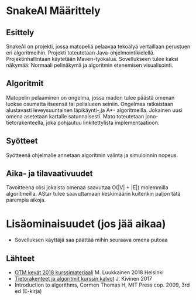 # SnakeAI Määrittely

## Esittely
SnakeAI on projekti, jossa matopeliä pelaavaa tekoälyä vertaillaan
perustuen eri algoritmeihin. Projekti toteutetaan Java-ohjelmointikielellä.
Projektinhallintaan käytetään Maven-työkalua. Sovellukseen tulee kaksi näkymää:
Normaali pelinäkymä ja algoritmin etenemisen visualisointi.
## Algoritmit
Matopelin pelaaminen on ongelma, jossa madon tulee päästä omenan luokse
osumatta itseensä tai pelialueen seiniin.
Ongelmaa ratkaistaan alustavasti leveysuuntainen
 läpikäynti-,ja A*-
algoritmeilla. Jokainen uusi omena asetetaan kartalle satunnaisesti.
Mato toteutetaan jono-tietorakenteella, joka pohjautuu linkitettylista
implementaatioon.
## Syötteet
Syötteenä ohjelmalle annetaan algoritmin valinta ja simuloinnin nopeus.
## Aika- ja tilavaativuudet
Tavoitteena olisi jokaista omenaa saavuttaa O(|V| + |E|) molemmilla algoritmeilla.
AStar tulee saavuttamaan keskimäärin kuitenkin paljon tätä parempia aikoja.

# Lisäominaisuudet (jos jää aikaa)
- Sovelluksen käyttäjä saa päättää mihin seuraava omena putoaa
## Lähteet
- [OTM kevät 2018 kurssimateriaali](https://github.com/mluukkai/otm-2018/blob/master/web/materiaali.md) M. Luukkainen 2018 Helsinki
- [Tietorakenteet ja algoritmit kurssin kalvot](https://www.cs.helsinki.fi/u/saska/tira.pdf) J. Kivinen 2017
- Introduction to algorithms, Cormen Thomas H, MIT Press cop. 2009, 3rd ed (E-kirja)
